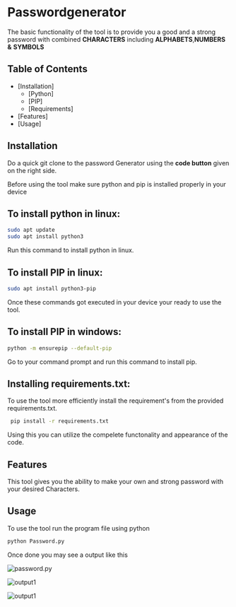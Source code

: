 # Passwordgenerator

The basic functionality of the tool is to provide you a good and a strong password
with combined __CHARACTERS__ including **ALPHABETS**,**NUMBERS** **&** **SYMBOLS**


## Table of Contents

- [Installation]
    - [Python]
    - [PIP]
    - [Requirements]
- [Features]
- [Usage]


## Installation

Do a quick git clone to the password Generator using the __code button__ given on the right side.

Before using the tool make sure python and pip is installed properly in your device

## To install python in linux:

```bash
sudo apt update
sudo apt install python3
```

Run this command to install python in linux.

## To install PIP in linux:

```bash
sudo apt install python3-pip
```

Once these commands got executed in your device your ready to use the tool.

## To install PIP in windows:

```bash
python -m ensurepip --default-pip
```

Go to your command prompt and run this command to install pip.

## Installing requirements.txt:

To use the tool more efficiently install the requirement's from the provided requirements.txt.

```bash
 pip install -r requirements.txt
```

Using this you can utilize the compelete functonality and appearance of the code.

## Features 

This tool gives you the ability to make your own and strong password with your desired Characters.

## Usage

To use the tool run the program file using python

```bash
python Password.py
```

Once done you may see a output like this

![password.py ](../../../Pictures/Screenshots/Screenshot%20from%202023-08-19%2022-40-13.png)

![output1 ](../../../Pictures/Screenshots/Screenshot%20from%202023-08-19%2022-46-54.png)

![output1 ](../../../Pictures/Screenshots/Screenshot%20from%202023-08-19%2022-47-23.png)